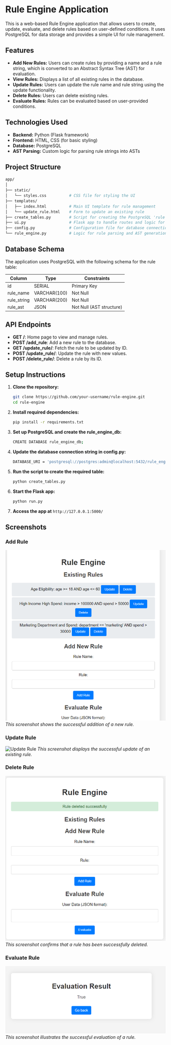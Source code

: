 # Rule Engine Application

This is a web-based Rule Engine application that allows users to create, update, evaluate, and delete rules based on user-defined conditions. It uses PostgreSQL for data storage and provides a simple UI for rule management.

## Features
- **Add New Rules:** Users can create rules by providing a name and a rule string, which is converted to an Abstract Syntax Tree (AST) for evaluation.
- **View Rules:** Displays a list of all existing rules in the database.
- **Update Rules:** Users can update the rule name and rule string using the update functionality.
- **Delete Rules:** Users can delete existing rules.
- **Evaluate Rules:** Rules can be evaluated based on user-provided conditions.

## Technologies Used
- **Backend:** Python (Flask framework)
- **Frontend:** HTML, CSS (for basic styling)
- **Database:** PostgreSQL
- **AST Parsing:** Custom logic for parsing rule strings into ASTs

## Project Structure

```bash
app/
│
├── static/
│   └── styles.css          # CSS file for styling the UI
├── templates/
│   ├── index.html          # Main UI template for rule management
│   └── update_rule.html    # Form to update an existing rule
├── create_tables.py        # Script for creating the PostgreSQL 'rule' table
├── ui.py                   # Flask app to handle routes and logic for CRUD operations
├── config.py               # Configuration file for database connection
└── rule_engine.py          # Logic for rule parsing and AST generation
```
## Database Schema

The application uses PostgreSQL with the following schema for the rule table:

| Column      | Type            | Constraints               |
|-------------|-----------------|---------------------------|
| id          | SERIAL           | Primary Key               |
| rule_name   | VARCHAR(100)     | Not Null                  |
| rule_string | VARCHAR(200)     | Not Null                  |
| rule_ast    | JSON             | Not Null (AST structure)  |

## API Endpoints
- **GET /**: Home page to view and manage rules.
- **POST /add_rule**: Add a new rule to the database.
- **GET /update_rule/<id>**: Fetch the rule to be updated by ID.
- **POST /update_rule/<id>**: Update the rule with new values.
- **POST /delete_rule/<id>**: Delete a rule by its ID.



## Setup Instructions

1. **Clone the repository:**
   ```bash
   git clone https://github.com/your-username/rule-engine.git
   cd rule-engine
   ```
2. **Install required dependencies:**
   ```bash
   pip install -r requirements.txt
   ```
3. **Set up PostgreSQL and create the rule_engine_db:**
   ```bash
   CREATE DATABASE rule_engine_db;
   ```
4. **Update the database connection string in config.py:**
   ```bash
   DATABASE_URI = 'postgresql://postgres:admin@localhost:5432/rule_engine_db'
   ```
5. **Run the script to create the required table:**
   ```bash
   python create_tables.py
   ```
6. **Start the Flask app:**
   ```bash
   python run.py
   ```
7. **Access the app at**
    ``` http://127.0.0.1:5000/ ```

## Screenshots

### Add Rule
![Add Rule](Zeo/Images/add_success.png)
*This screenshot shows the successful addition of a new rule.*

### Update Rule
![Update Rule](Zeo/Images/update_success.png)
*This screenshot displays the successful update of an existing rule.*

### Delete Rule
![Delete Rule](Zeo/Images/delete_success.png)
*This screenshot confirms that a rule has been successfully deleted.*

### Evaluate Rule
![Evaluate Rule](Zeo/Images/evaluation_success.png)
*This screenshot illustrates the successful evaluation of a rule.*

